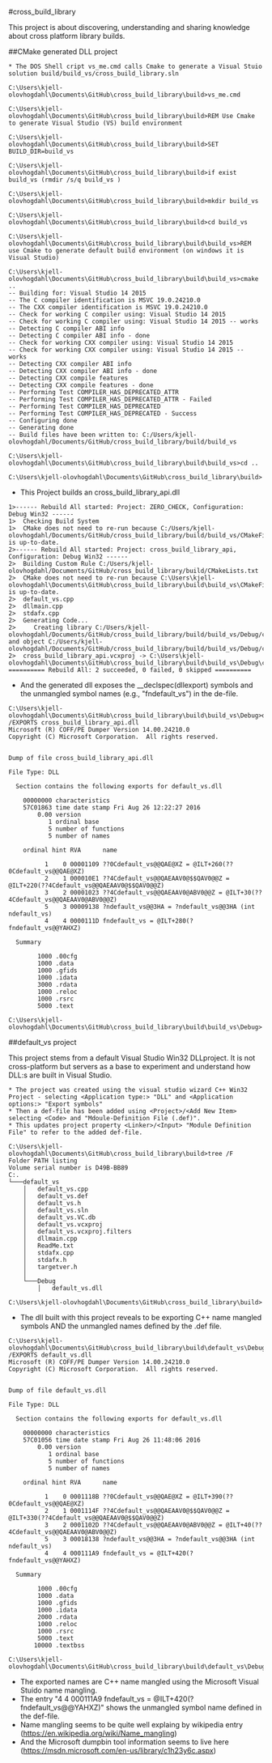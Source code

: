 #cross_build_library

This project is about discovering, understanding and sharing knowledge about cross platform library builds.

##CMake generated DLL project

    * The DOS Shell cript vs_me.cmd calls Cmake to generate a Visual Stuio solution build/build_vs/cross_build_library.sln

```
C:\Users\kjell-olovhogdahl\Documents\GitHub\cross_build_library\build>vs_me.cmd

C:\Users\kjell-olovhogdahl\Documents\GitHub\cross_build_library\build>REM Use Cmake to generate Visual Studio (VS) build environment

C:\Users\kjell-olovhogdahl\Documents\GitHub\cross_build_library\build>SET BUILD_DIR=build_vs

C:\Users\kjell-olovhogdahl\Documents\GitHub\cross_build_library\build>if exist build_vs (rmdir /s/q build_vs )

C:\Users\kjell-olovhogdahl\Documents\GitHub\cross_build_library\build>mkdir build_vs

C:\Users\kjell-olovhogdahl\Documents\GitHub\cross_build_library\build>cd build_vs

C:\Users\kjell-olovhogdahl\Documents\GitHub\cross_build_library\build\build_vs>REM use Cmake to generate default build environment (on windows it is Visual Studio)

C:\Users\kjell-olovhogdahl\Documents\GitHub\cross_build_library\build\build_vs>cmake ..
-- Building for: Visual Studio 14 2015
-- The C compiler identification is MSVC 19.0.24210.0
-- The CXX compiler identification is MSVC 19.0.24210.0
-- Check for working C compiler using: Visual Studio 14 2015
-- Check for working C compiler using: Visual Studio 14 2015 -- works
-- Detecting C compiler ABI info
-- Detecting C compiler ABI info - done
-- Check for working CXX compiler using: Visual Studio 14 2015
-- Check for working CXX compiler using: Visual Studio 14 2015 -- works
-- Detecting CXX compiler ABI info
-- Detecting CXX compiler ABI info - done
-- Detecting CXX compile features
-- Detecting CXX compile features - done
-- Performing Test COMPILER_HAS_DEPRECATED_ATTR
-- Performing Test COMPILER_HAS_DEPRECATED_ATTR - Failed
-- Performing Test COMPILER_HAS_DEPRECATED
-- Performing Test COMPILER_HAS_DEPRECATED - Success
-- Configuring done
-- Generating done
-- Build files have been written to: C:/Users/kjell-olovhogdahl/Documents/GitHub/cross_build_library/build/build_vs

C:\Users\kjell-olovhogdahl\Documents\GitHub\cross_build_library\build\build_vs>cd ..

C:\Users\kjell-olovhogdahl\Documents\GitHub\cross_build_library\build>
```
* This Project builds an cross_build_library_api.dll

```
1>------ Rebuild All started: Project: ZERO_CHECK, Configuration: Debug Win32 ------
1>  Checking Build System
1>  CMake does not need to re-run because C:/Users/kjell-olovhogdahl/Documents/GitHub/cross_build_library/build/build_vs/CMakeFiles/generate.stamp is up-to-date.
2>------ Rebuild All started: Project: cross_build_library_api, Configuration: Debug Win32 ------
2>  Building Custom Rule C:/Users/kjell-olovhogdahl/Documents/GitHub/cross_build_library/build/CMakeLists.txt
2>  CMake does not need to re-run because C:\Users\kjell-olovhogdahl\Documents\GitHub\cross_build_library\build\build_vs\CMakeFiles\generate.stamp is up-to-date.
2>  default_vs.cpp
2>  dllmain.cpp
2>  stdafx.cpp
2>  Generating Code...
2>     Creating library C:/Users/kjell-olovhogdahl/Documents/GitHub/cross_build_library/build/build_vs/Debug/cross_build_library_api.lib and object C:/Users/kjell-olovhogdahl/Documents/GitHub/cross_build_library/build/build_vs/Debug/cross_build_library_api.exp
2>  cross_build_library_api.vcxproj -> C:\Users\kjell-olovhogdahl\Documents\GitHub\cross_build_library\build\build_vs\Debug\cross_build_library_api.dll
========== Rebuild All: 2 succeeded, 0 failed, 0 skipped ==========

```

* And the generated dll exposes the __declspec(dllexport) symbols and the unmangled symbol names (e.g., "fndefault_vs") in the de-file.

```
C:\Users\kjell-olovhogdahl\Documents\GitHub\cross_build_library\build\build_vs\Debug>dumpbin /EXPORTS cross_build_library_api.dll
Microsoft (R) COFF/PE Dumper Version 14.00.24210.0
Copyright (C) Microsoft Corporation.  All rights reserved.


Dump of file cross_build_library_api.dll

File Type: DLL

  Section contains the following exports for default_vs.dll

    00000000 characteristics
    57C01863 time date stamp Fri Aug 26 12:22:27 2016
        0.00 version
           1 ordinal base
           5 number of functions
           5 number of names

    ordinal hint RVA      name

          1    0 00001109 ??0Cdefault_vs@@QAE@XZ = @ILT+260(??0Cdefault_vs@@QAE@XZ)
          2    1 000010E1 ??4Cdefault_vs@@QAEAAV0@$$QAV0@@Z = @ILT+220(??4Cdefault_vs@@QAEAAV0@$$QAV0@@Z)
          3    2 00001023 ??4Cdefault_vs@@QAEAAV0@ABV0@@Z = @ILT+30(??4Cdefault_vs@@QAEAAV0@ABV0@@Z)
          5    3 00009138 ?ndefault_vs@@3HA = ?ndefault_vs@@3HA (int ndefault_vs)
          4    4 0000111D fndefault_vs = @ILT+280(?fndefault_vs@@YAHXZ)

  Summary

        1000 .00cfg
        1000 .data
        1000 .gfids
        1000 .idata
        3000 .rdata
        1000 .reloc
        1000 .rsrc
        5000 .text

C:\Users\kjell-olovhogdahl\Documents\GitHub\cross_build_library\build\build_vs\Debug>
```


##default_vs project

This project stems from a default Visual Studio Win32 DLLproject. It is not cross-platform but servers as a base to experiment and understand how DLL:s are built in Visual Studio.

    * The project was created using the visual studio wizard C++ Win32 Project - selecting <Application type:> "DLL" and <Application options:> "Export symbols"
    * Then a def-file has been added using <Project>/<Add New Item> selecting <Code> and "Mdoule-Definition File (.def)".
    * This updates project property <Linker>/<Input> "Module Definition File" to refer to the added def-file.

```
C:\Users\kjell-olovhogdahl\Documents\GitHub\cross_build_library\build>tree /F
Folder PATH listing
Volume serial number is D49B-BB89
C:.
└───default_vs
    │   default_vs.cpp
    │   default_vs.def
    │   default_vs.h
    │   default_vs.sln
    │   default_vs.VC.db
    │   default_vs.vcxproj
    │   default_vs.vcxproj.filters
    │   dllmain.cpp
    │   ReadMe.txt
    │   stdafx.cpp
    │   stdafx.h
    │   targetver.h
    │
    └───Debug
        │   default_vs.dll

C:\Users\kjell-olovhogdahl\Documents\GitHub\cross_build_library\build>
```

* The dll built with this project reveals to be exporting C++ name mangled symbols AND the unmangled names defined by the .def file.

```
C:\Users\kjell-olovhogdahl\Documents\GitHub\cross_build_library\build\default_vs\Debug>dumpbin /EXPORTS default_vs.dll
Microsoft (R) COFF/PE Dumper Version 14.00.24210.0
Copyright (C) Microsoft Corporation.  All rights reserved.


Dump of file default_vs.dll

File Type: DLL

  Section contains the following exports for default_vs.dll

    00000000 characteristics
    57C01056 time date stamp Fri Aug 26 11:48:06 2016
        0.00 version
           1 ordinal base
           5 number of functions
           5 number of names

    ordinal hint RVA      name

          1    0 0001118B ??0Cdefault_vs@@QAE@XZ = @ILT+390(??0Cdefault_vs@@QAE@XZ)
          2    1 0001114F ??4Cdefault_vs@@QAEAAV0@$$QAV0@@Z = @ILT+330(??4Cdefault_vs@@QAEAAV0@$$QAV0@@Z)
          3    2 0001102D ??4Cdefault_vs@@QAEAAV0@ABV0@@Z = @ILT+40(??4Cdefault_vs@@QAEAAV0@ABV0@@Z)
          5    3 00018138 ?ndefault_vs@@3HA = ?ndefault_vs@@3HA (int ndefault_vs)
          4    4 000111A9 fndefault_vs = @ILT+420(?fndefault_vs@@YAHXZ)

  Summary

        1000 .00cfg
        1000 .data
        1000 .gfids
        1000 .idata
        2000 .rdata
        1000 .reloc
        1000 .rsrc
        5000 .text
       10000 .textbss

C:\Users\kjell-olovhogdahl\Documents\GitHub\cross_build_library\build\default_vs\Debug>
```

* The exported names are C++ name mangled using the Microsoft Visual Stuido name mangling.
* The entry "4    4 000111A9 fndefault_vs = @ILT+420(?fndefault_vs@@YAHXZ)" shows the unmangled symbol name defined in the def-file.
* Name mangling seems to be quite well explaing by wikipedia entry (https://en.wikipedia.org/wiki/Name_mangling)
* And the Microsoft dumpbin tool information seems to live here (https://msdn.microsoft.com/en-us/library/c1h23y6c.aspx)

